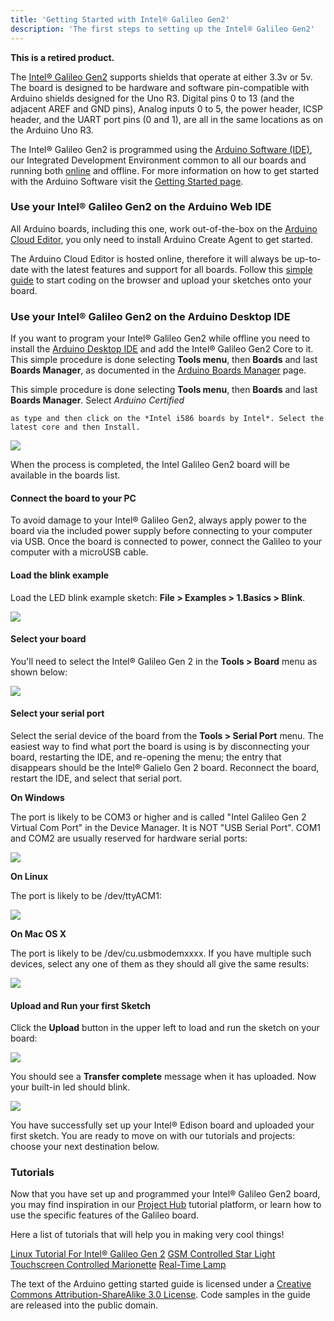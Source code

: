 ```yaml
---
title: 'Getting Started with Intel® Galileo Gen2'
description: 'The first steps to setting up the Intel® Galileo Gen2'
---
```


**This is a retired product.**

The [Intel® Galileo Gen2](/retired/getting-started-guides/IntelGalileoGen2) supports shields that operate at either 3.3v or 5v. The board is designed to be hardware and software pin-compatible with Arduino shields designed for the Uno R3. Digital pins 0 to 13 (and the adjacent AREF and GND pins), Analog inputs 0 to 5, the power header, ICSP header, and the UART port pins (0 and 1), are all in the same locations as on the Arduino Uno R3.

The Intel® Galileo Gen2 is programmed using the [Arduino Software (IDE)](https://arduino.cc/en/Main/Software), our Integrated Development Environment common to all our boards and running both [online](https://create.arduino.cc/editor) and offline. For more information on how to get started with the Arduino Software visit the [Getting Started page](https://arduino.cc/en/Guide/HomePage).

### Use your Intel® Galileo Gen2 on the Arduino Web IDE



All Arduino boards, including this one, work out-of-the-box on the [Arduino Cloud Editor](https://create.arduino.cc/editor), you only need to install Arduino Create Agent to get started.

The Arduino Cloud Editor is hosted online, therefore it will always be up-to-date with the latest features and support for all boards. Follow this [simple guide](https://create.arduino.cc/projecthub/Arduino_Genuino/getting-started-with-arduino-web-editor-4b3e4a) to start coding on the browser and upload your sketches onto your board.





### Use your Intel® Galileo Gen2 on the Arduino Desktop IDE

If you want to program your Intel® Galileo Gen2 while offline you need to install the [Arduino Desktop IDE](https://arduino.cc/en/Main/Software) and add the Intel® Galileo Gen2 Core to it. This simple procedure is done selecting **Tools menu**, then **Boards** and last **Boards Manager**, as documented in the [Arduino Boards Manager](https://arduino.cc/en/Guide/Cores) page.

This simple procedure is done selecting **Tools menu**, then **Boards** and last **Boards Manager**. Select *Arduino Certified*

```arduino
as type and then click on the *Intel i586 boards by Intel*. Select the latest core and then Install.
```

![](./assets/GalileoBoardMgr.jpg)

When the process is completed, the Intel Galileo Gen2 board will be available in the boards list.

#### Connect the board to your PC

To avoid damage to your Intel® Galileo Gen2, always apply power to the board via the included power supply
before connecting to your computer via USB. Once the board is connected to power, connect the Galileo to your computer with a microUSB cable.

#### Load the blink example

Load the LED blink example sketch: **File > Examples > 1.Basics > Blink**.

![](./assets/101_LoadBlink.png)

#### Select your board

You'll need to select the Intel® Galileo Gen 2 in the **Tools > Board** menu as shown below:

![](./assets/Galileo_SelBoard.jpg)

#### Select your serial port

Select the serial device of the board from the **Tools > Serial Port** menu. The easiest way to find what port the board is using is by disconnecting your board, restarting the IDE, and re-opening the menu; the entry that disappears should be the Intel® Galielo Gen 2 board. Reconnect the board, restart the IDE, and select that serial port.

**On Windows**

The port is likely to be COM3 or higher and is called "Intel Galileo Gen 2 Virtual Com Port" in the Device Manager. It is NOT "USB Serial Port". COM1 and COM2 are usually reserved for hardware serial ports:

![](./assets/Galileo_SelPort.jpg)

**On Linux**

The port is likely to be /dev/ttyACM1:

![](./assets/GalileoPort.png)

**On Mac OS X**

The port is likely to be /dev/cu.usbmodemxxxx. If you have multiple such devices, select any one of them as they should all give the same results:

![](./assets/Edison*osx*port_select.png)

#### Upload and Run your first Sketch

Click the **Upload** button in the upper left to load and run the sketch on your board:

![](./assets/GalileoUpload.png)

You should see a **Transfer complete** message when it has uploaded. Now your built-in led should blink.

![](./assets/UNO_Upload.png)

You have successfully set up your Intel® Edison board and uploaded your first sketch. You are ready to move on with our tutorials and projects: choose your next destination below.

### Tutorials

Now that you have set up and programmed your Intel® Galileo Gen2 board, you may find inspiration in our [Project Hub](https://create.arduino.cc/projecthub/search?q=galileo) tutorial platform, or learn how to use the specific features of the Galileo board.

Here a list of tutorials that will help you in making very cool things!

[Linux Tutorial For Intel® Galileo Gen 2](https://communities.intel.com/docs/DOC-23764)
[GSM Controlled Star Light](https://communities.intel.com/docs/DOC-23562)
[Touchscreen Controlled Marionette](https://communities.intel.com/docs/DOC-23741)
[Real-Time Lamp](https://communities.intel.com/docs/DOC-23832)

The text of the Arduino getting started guide is licensed under a
[Creative Commons Attribution-ShareAlike 3.0 License](http://creativecommons.org/licenses/by-sa/3.0/). Code samples in the guide are released into the public domain.
